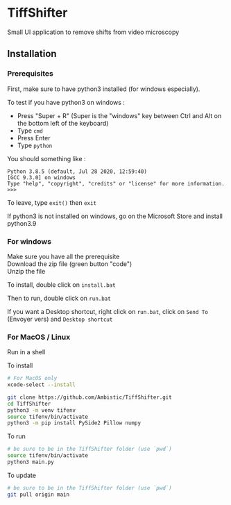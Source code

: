 # TiffShifter
Small UI application to remove shifts from video microscopy


## Installation

### Prerequisites
First, make sure to have python3 installed (for windows especially).

To test if you have python3 on windows :
- Press "Super + R" (Super is the "windows" key between Ctrl and Alt on the bottom left of the keyboard)
- Type `cmd`
- Press Enter
- Type `python`

You should something like :
```
Python 3.8.5 (default, Jul 28 2020, 12:59:40) 
[GCC 9.3.0] on windows
Type "help", "copyright", "credits" or "license" for more information.
>>> 
```

To leave, type `exit()` then `exit`

If python3 is not installed on windows, go on the Microsoft Store and install
python3.9


### For windows
Make sure you have all the prerequisite  
Download the zip file (green button "code")  
Unzip the file

To install, double click on `install.bat`

Then to run, double click on `run.bat`

If you want a Desktop shortcut, right click on `run.bat`, click on `Send To` (Envoyer vers) and `Desktop shortcut`


### For MacOS / Linux
Run in a shell

To install
```bash
# For MacOS only
xcode-select --install

git clone https://github.com/Ambistic/TiffShifter.git
cd TiffShifter
python3 -m venv tifenv
source tifenv/bin/activate
python3 -m pip install PySide2 Pillow numpy
```

To run
```bash
# be sure to be in the TiffShifter folder (use `pwd`)
source tifenv/bin/activate
python3 main.py
```

To update
```bash
# be sure to be in the TiffShifter folder (use `pwd`)
git pull origin main
```
